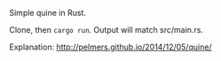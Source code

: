 Simple quine in Rust.

Clone, then `cargo run`.
Output will match src/main.rs.

Explanation: http://pelmers.github.io/2014/12/05/quine/
